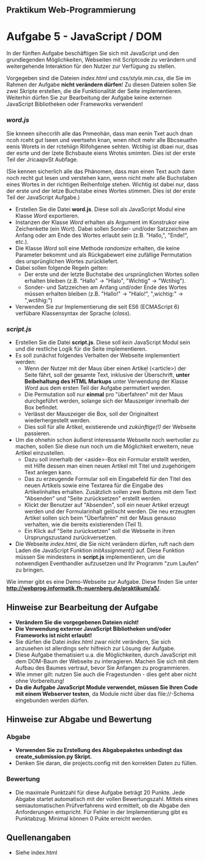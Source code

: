 
## Praktikum Web-Programmierung
# Aufgabe 5 - JavaScript / DOM

In der fünften Aufgabe beschäftigen Sie sich mit JavaScript und den grundlegenden Möglichkeiten,
Webseiten mit Scriptcode zu verändern und weitergehende Interaktion für den Nutzer zur Verfügung
zu stellen.

Vorgegeben sind die Dateien *index.html* und *css/style.min.css*, die Sie im Rahmen der Aufgabe
**nicht verändern dürfen**! Zu diesen Dateien sollen Sie zwei Skripte erstellen, die die
Funktionalität der Seite implementieren. Weiterhin dürfen Sie zur Bearbeitung der Aufgabe
keine externen JavaScript Bibliotheken oder Frameworks verwenden!

### ***word.js***

Sie knneen siheccrlih alle das Pnmeohän, dass man eenin Txet auch dnan ncoh rceht gut
lseen und veertsehn knan, wnen nhcit mehr alle Bbcseuathn eenis Worets in der rctehiign
Rlifohgenee sehten. Wctihig ist dbaei nur, dsas der esrte und der lzete Bchsbaute eiens
Wrotes smimten. Dies ist der erste Teil der JricaapvSt Aubfage.

(Sie kennen sicherlich alle das Phänomen, dass man einen Text auch dann noch recht gut lesen
und verstehen kann, wenn nicht mehr alle Buchstaben eines Wortes in der richtigen Reihenfolge
stehen. Wichtig ist dabei nur, dass der erste und der letze Buchstabe eines Wortes stimmen. Dies
ist der erste Teil der JavaScript Aufgabe.)

  * Erstellen Sie die Datei **word.js**. Diese soll als JavaScript Modul eine Klasse *Word*
    exportieren.
  * Instanzen der Klasse *Word* erhalten als Argument im Konstrukor eine Zeichenkette (ein Wort).
    Dabei sollen Sonder- und/oder Satzzeichen am Anfang oder am Ende des Wortes erlaubt sein (z.B.
    "Hallo,", "Ende!", etc.).
  * Die Klasse *Word* soll eine Methode *randomize* erhalten, die keine Parameter bekommt und als
    Rückgabewert eine zufällige Permutation des ursprünglichen Wortes zurückliefert.
  * Dabei sollen folgende Regeln gelten:
    * Der erste und der letzte Buchstabe des ursprünglichen Wortes sollen erhalten bleiben (z.B.
      "Hallo" -> "Hlalo", "Wichtig" -> "Wctihig").
    * Sonder- und Satzzeichen am Anfang und/oder Ende des Wortes müssen erhalten bleiben (z.B.
      "Hallo!" -> "Hlalo!", ",wichtig:" -> ",wctihig:")
  * Verwenden Sie zur Implementierung die seit ES6 (ECMAScript 6) verfübare Klassensyntax der Sprache (*class*).

### ***script.js***

  * Erstellen Sie die Datei **script.js**. Diese soll *kein* JavaScript Modul sein und die restliche Logik
    für die Seite implementieren.
  * Es soll zunächst folgendes Verhalten der Webseite implementiert werden:
    * Wenn der Nutzer mit der Maus über einen Artikel (\<article\>) der Seite fährt, soll der gesamte
      Text, inklusive der Überschrift, **unter Beibehaltung des HTML Markups** unter Verwendung der
      Klasse *Word* aus dem ersten Teil der Aufgabe permutiert werden.
    * Die Permutation soll nur **einmal** pro "überfahren" mit der Maus durchgeführt werden, solange
      sich der Mauszeiger innerhalb der Box befindet.
    * Verlässt der Mauszeiger die Box, soll der Originaltext wiederhergestellt werden.
    * Dies soll für alle Artikel, existierende und *zukünftige(!)* der Webseite passieren.
  * Um die ohnehin schon äußerst interessante Webseite noch wertvoller zu machen, sollen Sie diese nun
    noch um die Möglichkeit erweitern, neue Artikel einzustellen.
     * Dazu soll innerhalb der \<aside\>-Box ein Formular erstellt werden, mit Hilfe dessen man einen
       neuen Artikel mit Titel und zugehörigem Text anlegen kann.
     * Das zu erzeugende Formular soll ein Eingabefeld für den Titel des neuen Artikels sowie eine
       Textarea für die Eingabe des Artikelinhaltes erhalten. Zusätzlich sollen zwei Buttons mit
       dem Text "Absenden" und "Seite zurücksetzen" erstellt werden.
     * Klickt der Benutzer auf "Absenden", soll ein neuer Artikel erzeugt werden und der Formularinhalt
       gelöscht werden. Die neu erzeugten Artikel sollen sich beim "Überfahren" mit der Maus genauso
       verhalten, wie die bereits existierenden (Teil 1).
     * Ein Klick auf "Seite zurücksetzen" soll die Webseite in ihren Ursprungszustand zurückversetzen.
  * Die Webseite *index.html*, die Sie nicht verändern dürfen, ruft nach dem Laden die JavaScript Funktion
    *initAssignment()* auf. Diese Funktion müssen Sie mindestens in **script.js** implementieren, um die
    notwendigen Eventhandler aufzusetzen und Ihr Programm "zum Laufen" zu bringen.

Wie immer gibt es eine Demo-Webseite zur Aufgabe. Diese finden Sie unter
  **http://webprog.informatik.fh-nuernberg.de/praktikum/a5/**.

## Hinweise zur Bearbeitung der Aufgabe

  * **Verändern Sie die vorgegebenen Dateien nicht!**
  * **Die Verwendung externer JavaScript Bibliotheken und/oder Frameworks ist nicht erlaubt!**
  * Sie dürfen die Datei *index.html* zwar nicht verändern, Sie sich anzusehen ist allerdings sehr
    hilfreich zur Lösung der Aufgabe.
  * Diese Aufgabe thematisiert u.a. die Möglichkeiten, durch JavaScript mit dem DOM-Baum der Webseite
    zu interagieren. Machen Sie sich mit dem Aufbau des Baumes vertraut, bevor Sie Anfangen zu programmieren.
  * Wie immer gilt: nutzen Sie auch die Fragestunden - dies geht aber nicht ohne Vorbereitung!
  * **Da die Aufgabe JavaScript Module verwendet, müssen Sie Ihren Code mit einem Webserver testen**, da Module
    nicht über das file://-Schema eingebunden werden dürfen.

## Hinweise zur Abgabe und Bewertung

### Abgabe

  * **Verwenden Sie zu Erstellung des Abgabepaketes unbedingt das create_submission.py Skript.**
  * Denken Sie daran, die projects.config mit den korrekten Daten zu füllen.

### Bewertung

  * Die maximale Punktzahl für diese Aufgabe beträgt 20 Punkte. Jede Abgabe startet automatisch mit
    der vollen Bewertungszahl. Mittels eines semiautomatischen Prüfverfahrens wird ermittelt, ob die
    Abgabe den Anforderungen entspricht. Für Fehler in der Implementierung gibt es Punktabzug. Minimal
    können 0 Pukte erreicht werden.

## Quellenangaben

  * Siehe index.html

